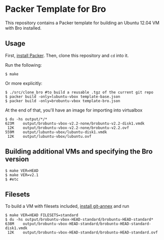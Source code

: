 # Packer Template for Bro

This repository contains a Packer template for building an Ubuntu 12.04 VM
with Bro installed.

## Usage

First, [install Packer](http://www.packer.io/intro/getting-started/setup.html).
Then, clone this repository and `cd` into it.

Run the following:

    $ make

Or more explicitly:

    $ ./src/clone_bro #to build a reusable .tgz of the current git repo
    $ packer build -only=lubuntu-vbox template-base.json
    $ packer build -only=brobuntu-vbox template-bro.json


At the end of that, you'll have an image for importing into virtualbox

    $ du -hs output/*/*
    623M    output/brobuntu-vbox-v2.2-none/brobuntu-v2.2-disk1.vmdk
     12K    output/brobuntu-vbox-v2.2-none/brobuntu-v2.2.ovf
    559M    output/lubuntu-vbox/lubuntu-disk1.vmdk
     12K    output/lubuntu-vbox/lubuntu.ovf

## Building additional VMs and specifying the Bro version

    $ make VER=HEAD
    $ make VER=v2.1
    $ #etc

## Filesets

To build a VM with filesets included, [install git-annex](https://git-annex.branchable.com/install/) and run

    $ make VER=HEAD FILESETS=standard
    $ du -hs output/brobuntu-vbox-HEAD-standard/brobuntu-HEAD-standard*
    638M    output/brobuntu-vbox-HEAD-standard/brobuntu-HEAD-standard-disk1.vmdk
     12K    output/brobuntu-vbox-HEAD-standard/brobuntu-HEAD-standard.ovf
